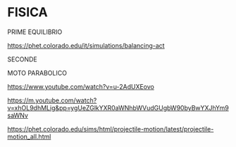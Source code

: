 # FISICA

PRIME
EQUILIBRIO 

https://phet.colorado.edu/it/simulations/balancing-act

SECONDE

MOTO PARABOLICO

https://www.youtube.com/watch?v=u-2AdUXEovo

https://m.youtube.com/watch?v=xhOL9dhMLig&pp=ygUeZGlkYXR0aWNhbWVudGUgbW90byBwYXJhYm9saWNv

https://phet.colorado.edu/sims/html/projectile-motion/latest/projectile-motion_all.html


